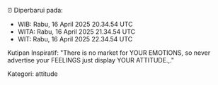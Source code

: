⏰ Diperbarui pada:
- WIB: Rabu, 16 April 2025 20.34.54 UTC
- WITA: Rabu, 16 April 2025 21.34.54 UTC
- WIT: Rabu, 16 April 2025 22.34.54 UTC

Kutipan Inspiratif:
"There is no market for YOUR EMOTIONS, so never advertise your FEELINGS just display YOUR ATTITUDE.,."


Kategori: attitude

